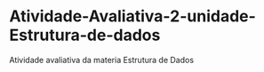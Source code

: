 # Atividade-Avaliativa-2-unidade-Estrutura-de-dados
Atividade avaliativa da materia Estrutura de Dados
